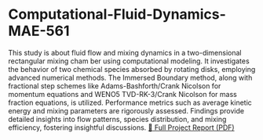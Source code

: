 # Computational-Fluid-Dynamics-MAE-561
This study is about fluid flow and mixing dynamics in a two-dimensional rectangular mixing cham
ber using computational modeling. It investigates the behavior of two chemical species absorbed by
 rotating disks, employing advanced numerical methods. The Immersed Boundary method, along with
 fractional step schemes like Adams-Bashforth/Crank Nicolson for momentum equations and WENO5
TVD-RK-3/Crank Nicolson for mass fraction equations, is utilized. Performance metrics such as average
 kinetic energy and mixing parameters are rigorously assessed. Findings provide detailed insights into
 flow patterns, species distribution, and mixing efficiency, fostering insightful discussions.
[📄 Full Project Report (PDF)](./CFD_project_report.pdf)
